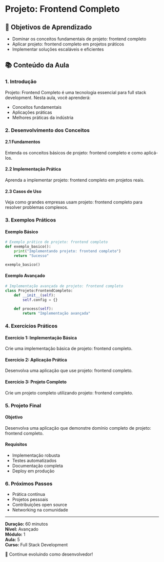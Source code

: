 # Projeto: Frontend Completo

## 🎯 Objetivos de Aprendizado
- Dominar os conceitos fundamentais de projeto: frontend completo
- Aplicar projeto: frontend completo em projetos práticos
- Implementar soluções escaláveis e eficientes

## 📚 Conteúdo da Aula

### 1. Introdução
Projeto: Frontend Completo é uma tecnologia essencial para full stack development. Nesta aula, você aprenderá:

- Conceitos fundamentais
- Aplicações práticas
- Melhores práticas da indústria

### 2. Desenvolvimento dos Conceitos

#### 2.1 Fundamentos
Entenda os conceitos básicos de projeto: frontend completo e como aplicá-los.

#### 2.2 Implementação Prática
Aprenda a implementar projeto: frontend completo em projetos reais.

#### 2.3 Casos de Uso
Veja como grandes empresas usam projeto: frontend completo para resolver problemas complexos.

### 3. Exemplos Práticos

#### Exemplo Básico
```python
# Exemplo prático de projeto: frontend completo
def exemplo_basico():
    print("Implementando projeto: frontend completo")
    return "Sucesso"

exemplo_basico()
```

#### Exemplo Avançado
```python
# Implementação avançada de projeto: frontend completo
class Projeto:FrontendCompleto:
    def __init__(self):
        self.config = {}
    
    def process(self):
        return "Implementação avançada"
```

### 4. Exercícios Práticos

#### Exercício 1: Implementação Básica
Crie uma implementação básica de projeto: frontend completo.

#### Exercício 2: Aplicação Prática
Desenvolva uma aplicação que use projeto: frontend completo.

#### Exercício 3: Projeto Completo
Crie um projeto completo utilizando projeto: frontend completo.

### 5. Projeto Final

#### Objetivo
Desenvolva uma aplicação que demonstre domínio completo de projeto: frontend completo.

#### Requisitos
- Implementação robusta
- Testes automatizados
- Documentação completa
- Deploy em produção

### 6. Próximos Passos

- Prática contínua
- Projetos pessoais
- Contribuições open source
- Networking na comunidade

---

**Duração:** 60 minutos  
**Nível:** Avançado  
**Módulo:** 1  
**Aula:** 5  
**Curso:** Full Stack Development

🎉 Continue evoluindo como desenvolvedor!
